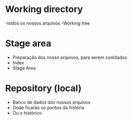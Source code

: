 # Working directory
-todos os nossos arquivos
-Working tree

# Stage area
- Preparação dos nosso arquivos, para serem comitados
- Index
- Stage Area

# Repository (local)
- Banco de dados dos nossos arquivos
- Onde ficarão os pontos da história
- Ou o histórico
